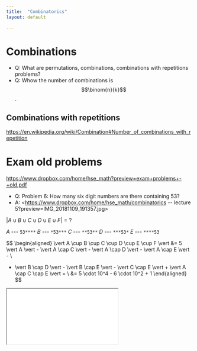 ```yaml
---
title:  "Combinatorics"
layout: default

---
```


# Combinations

- Q: What are permutations, combinations, combinations with repetitions problems?
- Q: Whow the number of combinations is $$\binom{n}{k}$$.


## Combinations with repetitions

<https://en.wikipedia.org/wiki/Combination#Number_of_combinations_with_repetition>



# Exam old problems

<https://www.dropbox.com/home/hse_math?preview=exam+problems+-+old.pdf>

- Q: Problem 6: How many six digit numbers are there containing 53?
- A: <https://www.dropbox.com/home/hse_math/combinatorics -- lecture 5?preview=IMG_20181109_191357.jpg>

$\vert A \cup B \cup C \cup D \cup E \cup F \vert= ?$

$A$ --- `53****`
$B$ --- `*53***`
$C$ --- `**53**`
$D$ --- `***53*`
$E$ --- `****53`

$$
\begin{aligned}
\vert A \cup B \cup C \cup D \cup E \cup F \vert &=  5 \vert A \vert - \vert A \cap C \vert - \vert A \cap D \vert - \vert A \cap E \vert - \\
- \vert B \cap D \vert - \vert B \cap E \vert - \vert C \cap E \vert + \vert A \cap C \cap E \vert = \\
&= 5 \cdot 10^4 - 6 \cdot 10^2 + 1
\end{aligned}
$$


<iframe class="autoresize nodisplay superlearn-iframe" src="{{ site.superlearn_url }}/ht/asdf2?deckname=math -- combinatorics">
    <p>Your browser does not support iframes.</p>
</iframe>
